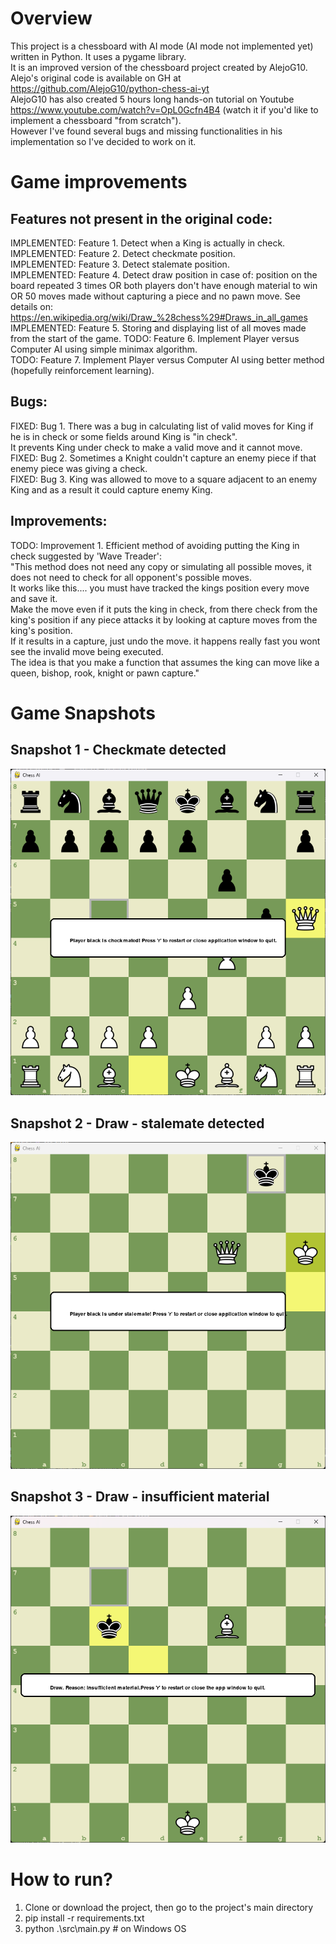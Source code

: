 # Overview

This project is a chessboard with AI mode (AI mode not implemented yet) written in Python. It uses a pygame library.  
It is an improved version of the chessboard project created by AlejoG10.  
Alejo's original code is available on GH at https://github.com/AlejoG10/python-chess-ai-yt  
AlejoG10 has also created 5 hours long hands-on tutorial on Youtube https://www.youtube.com/watch?v=OpL0Gcfn4B4 (watch it if you'd like to implement a chessboard "from scratch").  
However I've found several bugs and missing functionalities in his implementation so I've decided to work on it.  

# Game improvements

## Features not present in the original code:
 IMPLEMENTED:   Feature 1. Detect when a King is actually in check.  
 IMPLEMENTED:   Feature 2. Detect checkmate position.  
 IMPLEMENTED:   Feature 3. Detect stalemate position.  
 IMPLEMENTED:   Feature 4. Detect draw position in case of: position on the board repeated 3 times OR both players don't have enough material to win OR 50 moves made without capturing a piece and no pawn move. See details on: https://en.wikipedia.org/wiki/Draw_%28chess%29#Draws_in_all_games  
 IMPLEMENTED:   Feature 5. Storing and displaying list of all moves made from the start of the game.
 TODO:          Feature 6. Implement Player versus Computer AI using simple minimax algorithm.  
 TODO:          Feature 7. Implement Player versus Computer AI using better method (hopefully reinforcement learning).  

## Bugs:
 FIXED:     Bug 1. There was a bug in calculating list of valid moves for King if he is in check or some fields around King is "in check".  
            It prevents King under check to make a valid move and it cannot move.  
 FIXED:     Bug 2. Sometimes a Knight couldn't capture an enemy piece if that enemy piece was giving a check.  
 FIXED:     Bug 3. King was allowed to move to a square adjacent to an enemy King and as a result it could capture enemy King.  

## Improvements:
 TODO:      Improvement 1. Efficient method of avoiding putting the King in check suggested by 'Wave Treader':  
 "This method does not need any copy or simulating all possible moves, it does not need to check for all opponent's possible moves.  
 It works like this.... you must have tracked the kings position every move and save it.  
 Make the move even if it puts the king in check, from there check from the king's position if any piece attacks it by looking at capture moves from the king's position.  
 If it results in a capture, just undo the move. it happens really fast you wont see the invalid move being executed.  
 The idea is that you make a function that assumes the king can move like a queen, bishop, rook, knight or pawn capture."  

# Game Snapshots

## Snapshot 1 - Checkmate detected
![snapshot1](snapshots/checkmate.png)

## Snapshot 2 - Draw - stalemate detected
![snapshot2](snapshots/stalemate.png)

## Snapshot 3 - Draw - insufficient material
![snapshot3](snapshots/draw-insufficient-material.png)

# How to run?
1. Clone or download the project, then go to the project's main directory
2. pip install -r requirements.txt
3. python .\src\main.py # on Windows OS